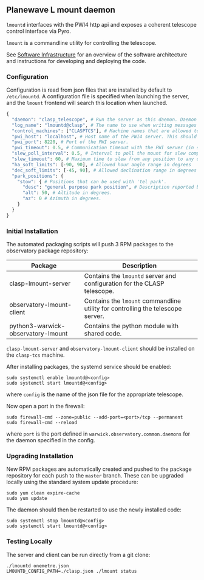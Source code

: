 ## Planewave L mount daemon

`lmountd` interfaces with the PWI4 http api and exposes a
coherent telescope control interface via Pyro.

`lmount` is a commandline utility for controlling the telescope.

See [Software Infrastructure](https://github.com/warwick-one-metre/docs/wiki/Software-Infrastructure) for an overview of the software architecture and instructions for developing and deploying the code.

### Configuration

Configuration is read from json files that are installed by default to `/etc/lmountd`.
A configuration file is specified when launching the server, and the `lmount` frontend will search this location when launched.

```python
{
  "daemon": "clasp_telescope", # Run the server as this daemon. Daemon types are registered in `warwick.observatory.common.daemons`.
  "log_name": "lmountd@clasp", # The name to use when writing messages to the observatory log.
  "control_machines": ["CLASPTCS"], # Machine names that are allowed to control (rather than just query) state. Machine names are registered in `warwick.observatory.common.IP`.
  "pwi_host": "localhost", # Host name of the PWI4 server. This should generally stay as localhost.
  "pwi_port": 8220, # Port of the PWI server.
  "pwi_timeout": 0.5, # Communication timeout with the PWI server (in seconds).
  "slew_poll_interval": 0.5, # Interval to poll the mount for slew completion (in seconds)
  "slew_timeout": 60, # Maximum time to slew from any position to any other position (in seconds)
  "ha_soft_limits": [-90, 90], # Allowed hour angle range in degrees
  "dec_soft_limits": [-45, 90], # Allowed declination range in degrees
  "park_positions": {
    "stow": { # Positions that can be used with 'tel park'.
      "desc": "general purpose park position", # Description reported by 'tel park'.
      "alt": 50, # Altitude in degrees.
      "az": 0 # Azimuth in degrees.
    }
  }
}
```

### Initial Installation

The automated packaging scripts will push 3 RPM packages to the observatory package repository:

| Package           | Description |
| ----------------- | ------ |
| clasp-lmount-server | Contains the `lmountd` server and configuration for the CLASP telescope. |
| observatory-lmount-client | Contains the `lmount` commandline utility for controlling the telescope server. |
| python3-warwick-observatory-lmount | Contains the python module with shared code. |

`clasp-lmount-server` and `observatory-lmount-client` should be installed on the `clasp-tcs` machine.

After installing packages, the systemd service should be enabled:

```
sudo systemctl enable lmountd@<config>
sudo systemctl start lmountd@<config>
```

where `config` is the name of the json file for the appropriate telescope.

Now open a port in the firewall:
```
sudo firewall-cmd --zone=public --add-port=<port>/tcp --permanent
sudo firewall-cmd --reload
```
where `port` is the port defined in `warwick.observatory.common.daemons` for the daemon specified in the config.

### Upgrading Installation

New RPM packages are automatically created and pushed to the package repository for each push to the `master` branch.
These can be upgraded locally using the standard system update procedure:
```
sudo yum clean expire-cache
sudo yum update
```

The daemon should then be restarted to use the newly installed code:
```
sudo systemctl stop lmountd@<config>
sudo systemctl start lmountd@<config>
```

### Testing Locally

The server and client can be run directly from a git clone:
```
./lmountd onemetre.json
LMOUNTD_CONFIG_PATH=./clasp.json ./lmount status
```
